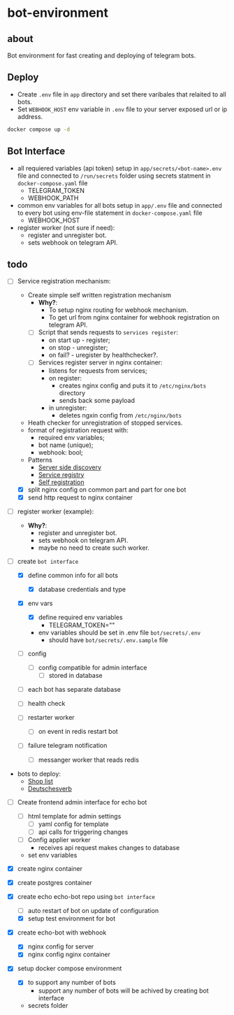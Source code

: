 # bot-environment
## about
Bot environment for fast creating and deploying of telegram bots.

## Deploy
- Create `.env` file in `app` directory and set there varibales that relaited to all bots.
- Set `WEBHOOK_HOST` env variable in `.env` file to your server exposed url or ip address.
```bash
docker compose up -d
```

## Bot Interface
- all requiered variables (api token) setup in `app/secrets/<bot-name>.env` file and connected to `/run/secrets` folder using secrets statment in `docker-compose.yaml` file
    - TELEGRAM_TOKEN
    - WEBHOOK_PATH
- common env variables for all bots setup in `app/.env` file and connected to every bot using env-file statement in `docker-compose.yaml` file
    - WEBHOOK_HOST
- register worker (not sure if need):
    - register and unregister bot.
    - sets webhook on telegram API.

## todo
- [ ] Service registration mechanism:
    - Create simple self written registration mechanism
        - **Why?**:
            - To setup nginx routing for webhook mechanism.
            - To get url from nginx container for webhook registration on telegram API.
        - [ ] Script that sends requests to `services register`:
            - on start up - register;
            - on stop - unregister;
            - on fail? - uregister by healthchecker?.
        - [ ] Services register server in nginx container:
            - listens for requests from services;
            - on register:
                - creates nginx config and puts it to `/etc/nginx/bots` directory
                - sends back some payload
            - in unregister:
                - deletes ngxin config from `/etc/nginx/bots`
    - Heath checker for unregistration of stopped services.
    - format of registration request with:
        - required env variables;
        - bot name (unique);
        - webhook: bool;
    - Patterns
        - [Server side discovery](https://microservices.io/patterns/server-side-discovery.html)
        - [Service registry](https://microservices.io/patterns/service-registry.html)
        - [Self registration](https://microservices.io/patterns/self-registration.html)
    - [x] split nginx config on common part and part for one bot
    - [x] send http request to nginx container

- [ ] register worker (example):
    - **Why?**:
        - register and unregister bot.
        - sets webhook on telegram API.
        - maybe no need to create such worker.

- [ ] create `bot interface`
    - [x] define common info for all bots
        - [x] database credentials and type
    - [x] env vars
        - [x] define required env variables
            - TELEGRAM_TOKEN="<token>"
        - env variables should be set in .env file `bot/secrets/.env`
            - should have `bot/secrets/.env.sample` file

    - [ ] config
        - [ ] config compatible for admin interface
            - [ ] stored in database

    - [ ] each bot has separate database
    - [ ] health check
    - [ ] restarter worker
        - [ ] on event in redis restart bot
    - [ ] failure telegram notification
        - [ ] messanger worker that reads redis

- bots to deploy:
    - [Shop list](https://github.com/zotochev/shop-list-telegram-bot)
    - [Deutschesverb](https://github.com/lama-imp/deutschesverb_bot)

- [ ] Create frontend admin interface for echo bot
    - [ ] html template for admin settings
        - [ ] yaml config for template
        - [ ] api calls for triggering changes
    - [ ] Config applier worker
        - receives api request makes changes to database
    - set env variables

- [x] create nginx container
- [x] create postgres container

- [x] create echo echo-bot repo using `bot interface`
    - [ ] auto restart of bot on update of configuration
    - [x] setup test environment for bot

- [x] create echo-bot with webhook
  - [x] nginx config for server
  - [x] nginx config nginx container

- [x] setup docker compose environment
    - [x] to support any number of bots
        - support any number of bots will be achived by creating bot interface
    - secrets folder

